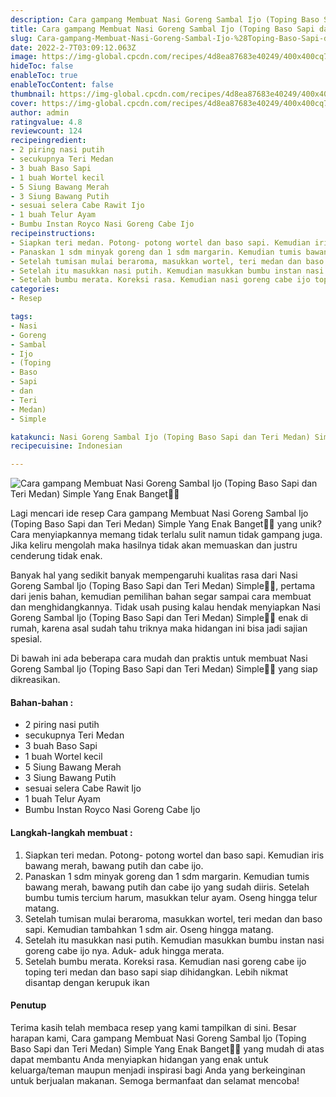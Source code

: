 ```yaml
---
description: Cara gampang Membuat Nasi Goreng Sambal Ijo (Toping Baso Sapi dan Teri Medan) Simple Yang Enak Banget"
title: Cara gampang Membuat Nasi Goreng Sambal Ijo (Toping Baso Sapi dan Teri Medan) Simple Yang Enak Banget
slug: Cara-gampang-Membuat-Nasi-Goreng-Sambal-Ijo-%28Toping-Baso-Sapi-dan-Teri-Medan%29-Simple-Yang-Enak-Banget
date: 2022-2-7T03:09:12.063Z
image: https://img-global.cpcdn.com/recipes/4d8ea87683e40249/400x400cq70/photo.jpg
hideToc: false
enableToc: true
enableTocContent: false
thumbnail: https://img-global.cpcdn.com/recipes/4d8ea87683e40249/400x400cq70/photo.jpg
cover: https://img-global.cpcdn.com/recipes/4d8ea87683e40249/400x400cq70/photo.jpg
author: admin
ratingvalue: 4.8
reviewcount: 124
recipeingredient:
- 2 piring nasi putih
- secukupnya Teri Medan
- 3 buah Baso Sapi
- 1 buah Wortel kecil
- 5 Siung Bawang Merah
- 3 Siung Bawang Putih
- sesuai selera Cabe Rawit Ijo
- 1 buah Telur Ayam
- Bumbu Instan Royco Nasi Goreng Cabe Ijo
recipeinstructions:
- Siapkan teri medan. Potong- potong wortel dan baso sapi. Kemudian iris bawang merah, bawang putih dan cabe ijo.
- Panaskan 1 sdm minyak goreng dan 1 sdm margarin. Kemudian tumis bawang merah, bawang putih dan cabe ijo yang sudah diiris. Setelah bumbu tumis tercium harum, masukkan telur ayam. Oseng hingga telur matang.
- Setelah tumisan mulai beraroma, masukkan wortel, teri medan dan baso sapi. Kemudian tambahkan 1 sdm air. Oseng hingga matang.
- Setelah itu masukkan nasi putih. Kemudian masukkan bumbu instan nasi goreng cabe ijo nya. Aduk- aduk hingga merata.
- Setelah bumbu merata. Koreksi rasa. Kemudian nasi goreng cabe ijo toping teri medan dan baso sapi siap dihidangkan. Lebih nikmat disantap dengan kerupuk ikan
categories:
- Resep

tags:
- Nasi
- Goreng
- Sambal
- Ijo
- (Toping
- Baso
- Sapi
- dan
- Teri
- Medan)
- Simple

katakunci: Nasi Goreng Sambal Ijo (Toping Baso Sapi dan Teri Medan) Simple
recipecuisine: Indonesian

---
```


![Cara gampang Membuat Nasi Goreng Sambal Ijo (Toping Baso Sapi dan Teri Medan) Simple Yang Enak Banget👩‍🍳](https://img-global.cpcdn.com/recipes/4d8ea87683e40249/400x400cq70/photo.jpg)

Lagi mencari ide resep Cara gampang Membuat Nasi Goreng Sambal Ijo (Toping Baso Sapi dan Teri Medan) Simple Yang Enak Banget👩‍🍳 yang unik? Cara menyiapkannya memang tidak terlalu sulit namun tidak gampang juga. Jika keliru mengolah maka hasilnya tidak akan memuaskan dan justru cenderung tidak enak.

Banyak hal yang sedikit banyak mempengaruhi kualitas rasa dari Nasi Goreng Sambal Ijo (Toping Baso Sapi dan Teri Medan) Simple👩‍🍳, pertama dari jenis bahan, kemudian pemilihan bahan segar sampai cara membuat dan menghidangkannya. Tidak usah pusing kalau hendak menyiapkan Nasi Goreng Sambal Ijo (Toping Baso Sapi dan Teri Medan) Simple👩‍🍳 enak di rumah, karena asal sudah tahu triknya maka hidangan ini bisa jadi sajian spesial.

Di bawah ini ada beberapa cara mudah dan praktis untuk membuat Nasi Goreng Sambal Ijo (Toping Baso Sapi dan Teri Medan) Simple👩‍🍳 yang siap dikreasikan.

<!--inarticleads1-->

#### Bahan-bahan :

- 2 piring nasi putih
- secukupnya Teri Medan
- 3 buah Baso Sapi
- 1 buah Wortel kecil
- 5 Siung Bawang Merah
- 3 Siung Bawang Putih
- sesuai selera Cabe Rawit Ijo
- 1 buah Telur Ayam
- Bumbu Instan Royco Nasi Goreng Cabe Ijo

<!--inarticleads2-->

#### Langkah-langkah membuat :

1. Siapkan teri medan. Potong- potong wortel dan baso sapi. Kemudian iris bawang merah, bawang putih dan cabe ijo.
1. Panaskan 1 sdm minyak goreng dan 1 sdm margarin. Kemudian tumis bawang merah, bawang putih dan cabe ijo yang sudah diiris. Setelah bumbu tumis tercium harum, masukkan telur ayam. Oseng hingga telur matang.
1. Setelah tumisan mulai beraroma, masukkan wortel, teri medan dan baso sapi. Kemudian tambahkan 1 sdm air. Oseng hingga matang.
1. Setelah itu masukkan nasi putih. Kemudian masukkan bumbu instan nasi goreng cabe ijo nya. Aduk- aduk hingga merata.
1. Setelah bumbu merata. Koreksi rasa. Kemudian nasi goreng cabe ijo toping teri medan dan baso sapi siap dihidangkan. Lebih nikmat disantap dengan kerupuk ikan

#### Penutup

Terima kasih telah membaca resep yang kami tampilkan di sini. Besar harapan kami, Cara gampang Membuat Nasi Goreng Sambal Ijo (Toping Baso Sapi dan Teri Medan) Simple Yang Enak Banget👩‍🍳 yang mudah di atas dapat membantu Anda menyiapkan hidangan yang enak untuk keluarga/teman maupun menjadi inspirasi bagi Anda yang berkeinginan untuk berjualan makanan. Semoga bermanfaat dan selamat mencoba!